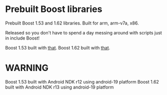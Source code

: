Prebuilt Boost libraries
====

Prebuilt Boost 1.53 and 1.62 libraries. Built for arm, arm-v7a, x86.

Released so you don't have to spend a day messing around with scripts just in include Boost!

Boost 1.53 built with [that](https://github.com/sorccu/Boost-for-Android).
Boost 1.62 built with [that](https://rubentorresbonet.wordpress.com/2014/08/22/cross-compiling-boost-1-56-for-android-arm-and-intel-on-windows-with-ndk-r9d-and-gcc-4-8/).

WARNING
====
Boost 1.53 built with Android NDK r12 using android-19 platform
Boost 1.62 built with Android NDK r13 using android-19 platform
